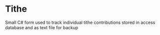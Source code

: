 # Tithe
Small C# form used to track individual tithe contributions
stored in access database and as text file for backup
